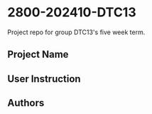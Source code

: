 # 2800-202410-DTC13
Project repo for group DTC13's five week term.
## Project Name  
## User Instruction
## Authors